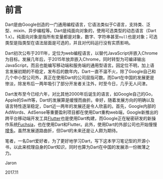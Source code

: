# 前言

Dart是由Google创造的一门通用编程语言，它语法类似于C语言，支持类、泛型、mixin、异步编程等。Dart是纯面向对象的，使用可选类型的动态语言（Dart 1.x）。纯面向对象是指所有变量都是对象，数字、字符串甚至`null`也是对象；可选类型是指类型在语法层面是可选的，并且对代码运行没有实质影响。

Dart初次公布于2011年，定位为web编程语言，以替代JavaScript并嵌入Chrome为目标。发展几年后，于2015年放弃嵌入Chrome，同时转型为可编译输出JavaScript，而且也能编写移动端和服务端的通用型语言。因定位不明，加上语言发展初期的不稳定，发布后的数年内，Dart一直不温不火，除了Google自己和几个中小型公司外，真正在使用Dart的公司屈指可数。而Dart在中国的发展更是惨淡，除发布后一两年吸引了部分开发者关注外，时至今日，几乎无人问津。

Dart发布至今已经六年，对比其他2000年后诞生的语言，如Google自己的Go，Apple的Swift等，Dart的发展算是缓慢而曲折。幸好，随着发展方向的明确以及语言特性逐渐稳定，Dart近一两年的发展还是令人欣喜的。首先，Google内部的AdWords、AdSense等重要盈利项目都在使用Dart重构web端，Google新推出的跨平台移动端开发工具[Flutter](https://flutter.io/)也是使用Dart构建，而Google正在秘密研发的新操作系统[Fuchsia](https://github.com/fuchsia-mirror)，也在使用Dart和Flutter。此外，使用Dart的外部公司也开始慢慢[增多](https://www.dartlang.org/community/who-uses-dart)。虽然发展道路曲折，但Dart的未来还是让人颇为期待。

笔者，一名Dart爱好者，为了更好地学习Dart，写下这本学习笔记型的开源小书，以此来梳理自身的Dart知识，同时也算为Dart在中国的发展添一份微薄之力。

Jaron

2017.11

